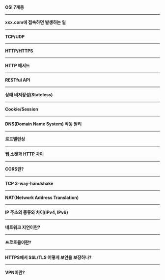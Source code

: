 **OSI 7계층**

---
**xxx.com에 접속하면 발생하는 일**

---
**TCP/UDP**

---
**HTTP/HTTPS**

---
**HTTP 메서드**

---
**RESTful API**

---
**상태 비저장성(Stateless)**

---
**Cookie/Session**

---
**DNS(Domain Name System) 작동 원리**

---
**로드밸런싱**

---
**웹 소켓과 HTTP 차이**

---
**CORS란?**

---
**TCP 3-way-handshake**

---
**NAT(Network Address Translation)**

---
**IP 주소의 종류와 차이(IPv4, IPv6)**

---
**네트워크 지연이란?**

---
**프로토콜이란?**

---
**HTTPS에서 SSL/TLS 어떻게 보안을 보장하나?**

---
**VPN이란?**